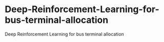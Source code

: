 # Deep-Reinforcement-Learning-for-bus-terminal-allocation
Deep Reinforcement Learning for bus terminal allocation
